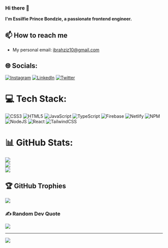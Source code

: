 ### Hi there 👋

**I'm Essilfie Prince Bondzie, a passionate frontend engineer.**
<!--
**pbessilfie/pbessilfie** is a ✨ _special_ ✨ repository because its `README.md` (this file) appears on your GitHub profile.

Here are some ideas to get you started:

- 🔭 I’m currently working on ...
- 🌱 I’m currently learning ...
- 👯 I’m looking to collaborate on ...
- 🤔 I’m looking for help with ...
- 💬 Ask me about ...
- 📫 How to reach me: ...
- 😄 Pronouns: ...
- ⚡ Fun fact: ...

## Projects

Here are a few projects I've been working on:

- [Book Management System](https://github.com/ibrahzizo360/BookManagementSystem_React_FastAPI) - a web app for managing a library of books
- [Blog web app](https://github.com/ibrahzizo360/BlogWebApp_MERN) - a blog web app
-->
## 📫 How to reach me
* My personal email: ibrahziz10@gmail.com


## 🌐 Socials:
[![Instagram](https://img.shields.io/badge/Instagram-%23E4405F.svg?logo=Instagram&logoColor=white)](https://instagram.com/iam.ibrah360) [![LinkedIn](https://img.shields.io/badge/LinkedIn-%230077B5.svg?logo=linkedin&logoColor=white)](https://linkedin.com/in/ibrahim-aziz-740942223) [![Twitter](https://img.shields.io/badge/Twitter-%231DA1F2.svg?logo=Twitter&logoColor=white)](https://twitter.com/@zizo_ibrah) 

# 💻 Tech Stack:
![CSS3](https://img.shields.io/badge/css3-%231572B6.svg?style=for-the-badge&logo=css3&logoColor=white) ![HTML5](https://img.shields.io/badge/html5-%23E34F26.svg?style=for-the-badge&logo=html5&logoColor=white) ![JavaScript](https://img.shields.io/badge/javascript-%23323330.svg?style=for-the-badge&logo=javascript&logoColor=%23F7DF1E) ![TypeScript](https://img.shields.io/badge/typescript-%23007ACC.svg?style=for-the-badge&logo=typescript&logoColor=white)  ![Firebase](https://img.shields.io/badge/firebase-%23039BE5.svg?style=for-the-badge&logo=firebase) ![Netlify](https://img.shields.io/badge/netlify-%23000000.svg?style=for-the-badge&logo=netlify&logoColor=#00C7B7)  ![NPM](https://img.shields.io/badge/NPM-%23000000.svg?style=for-the-badge&logo=npm&logoColor=white) ![NodeJS](https://img.shields.io/badge/node.js-6DA55F?style=for-the-badge&logo=node.js&logoColor=white) ![React](https://img.shields.io/badge/react-%2320232a.svg?style=for-the-badge&logo=react&logoColor=%2361DAFB) ![TailwindCSS](https://img.shields.io/badge/tailwindcss-%2338B2AC.svg?style=for-the-badge&logo=tailwind-css&logoColor=white) 

# 📊 GitHub Stats:
![](https://github-readme-stats.vercel.app/api?username=ibrahzizo360&theme=dark&hide_border=true&include_all_commits=false&count_private=true)<br/>
![](https://github-readme-streak-stats.herokuapp.com/?user=ibrahzizo360&theme=dark&hide_border=true)<br/>
![](https://github-readme-stats.vercel.app/api/top-langs/?username=ibrahzizo360&theme=dark&hide_border=true&include_all_commits=false&count_private=true&layout=compact)

## 🏆 GitHub Trophies
![](https://github-profile-trophy.vercel.app/?username=ibrahzizo360&theme=radical&no-frame=true&no-bg=true&margin-w=4)

### ✍️ Random Dev Quote
![](https://quotes-github-readme.vercel.app/api?type=horizontal&theme=radical)


---
[![](https://visitcount.itsvg.in/api?id=ibrahzizo360&icon=0&color=0)](https://visitcount.itsvg.in)

<!-- Proudly created with GPRM ( https://gprm.itsvg.in ) -->
